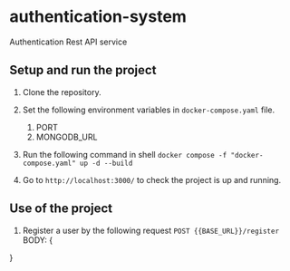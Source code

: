 # authentication-system
Authentication Rest API service

## Setup and run the project
1. Clone the repository.

2. Set the following environment variables in `docker-compose.yaml` file.
    1. PORT
    2. MONGODB_URL

3. Run the following command in shell
   `docker compose -f "docker-compose.yaml" up -d --build`

4. Go to `http://localhost:3000/` to check the project is up and running.

## Use of the project
1. Register a user by the following request 
`POST {{BASE_URL}}/register`
BODY: {

}
